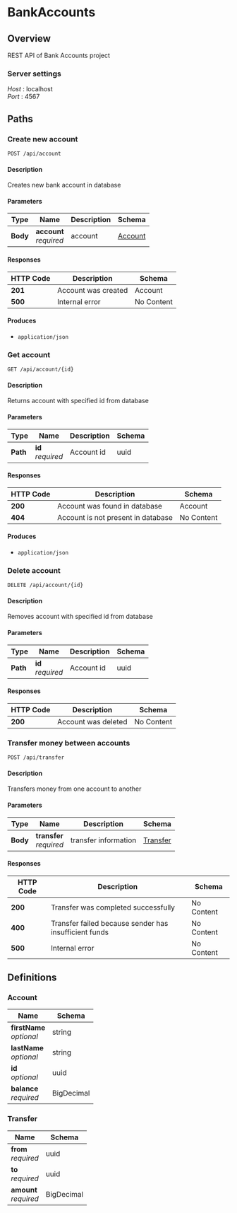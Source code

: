 # BankAccounts

## Overview
REST API of Bank Accounts project


### Server settings
*Host* : localhost  
*Port* : 4567 


## Paths


### Create new account
```
POST /api/account
```


#### Description
Creates new bank account in database


#### Parameters

|Type|Name|Description|Schema|
|---|---|---|---|
|**Body**|**account**  <br>*required*|account|[Account](#account)|


#### Responses

|HTTP Code|Description|Schema|
|---|---|---|
|**201**|Account was created|Account|
|**500**|Internal error|No Content|


#### Produces
* `application/json`


### Get account
```
GET /api/account/{id}
```


#### Description
Returns account with specified id from database


#### Parameters

|Type|Name|Description|Schema|
|---|---|---|---|
|**Path**|**id**  <br>*required*|Account id|uuid|


#### Responses

|HTTP Code|Description|Schema|
|---|---|---|
|**200**|Account was found in database|Account|
|**404**|Account is not present in database|No Content|


#### Produces
* `application/json`


### Delete account
```
DELETE /api/account/{id}
```


#### Description
Removes account with specified id from database


#### Parameters

|Type|Name|Description|Schema|
|---|---|---|---|
|**Path**|**id**  <br>*required*|Account id|uuid|


#### Responses

|HTTP Code|Description|Schema|
|---|---|---|
|**200**|Account was deleted|No Content|


### Transfer money between accounts
```
POST /api/transfer
```


#### Description
Transfers money from one account to another


#### Parameters

|Type|Name|Description|Schema|
|---|---|---|---|
|**Body**|**transfer**  <br>*required*|transfer information|[Transfer](#transfer)|


#### Responses

|HTTP Code|Description|Schema|
|---|---|---|
|**200**|Transfer was completed successfully|No Content|
|**400**|Transfer failed because sender has insufficient funds|No Content|
|**500**|Internal error|No Content|


## Definitions

<a name="account"></a>
### Account

|Name|Schema|
|---|---|
|**firstName**  <br>*optional*|string|
|**lastName**  <br>*optional*|string|
|**id**  <br>*optional*|uuid|
|**balance**  <br>*required*|BigDecimal|


<a name="transfer"></a>
### Transfer

|Name|Schema|
|---|---|
|**from**  <br>*required*|uuid|
|**to**  <br>*required*|uuid|
|**amount**  <br>*required*|BigDecimal|
